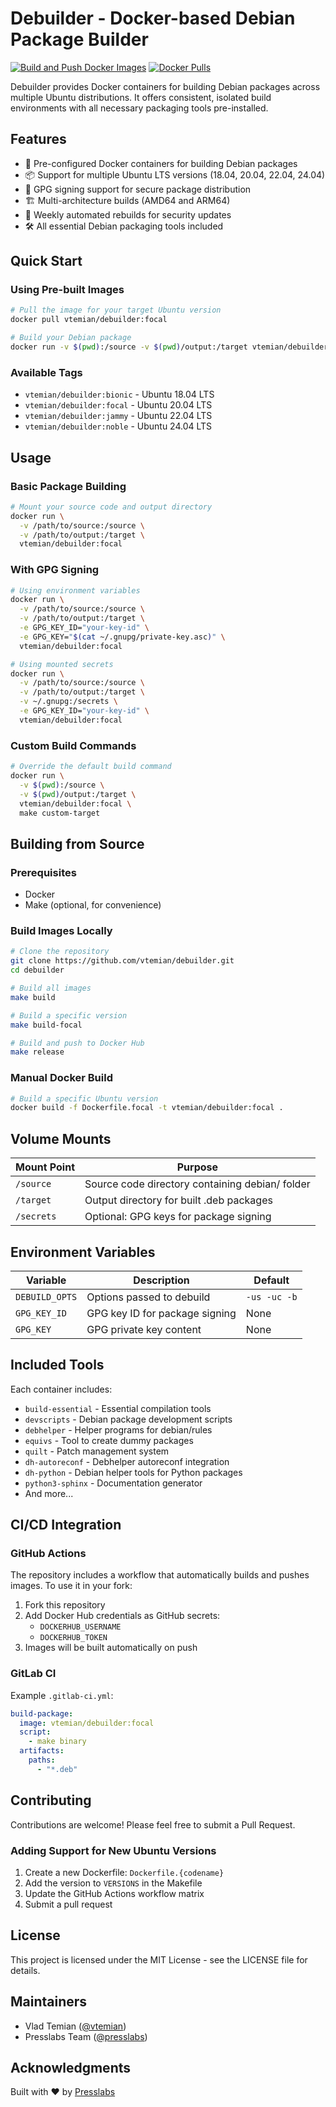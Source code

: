 # Debuilder - Docker-based Debian Package Builder

[![Build and Push Docker Images](https://github.com/vtemian/debuilder/actions/workflows/docker-build-push.yml/badge.svg)](https://github.com/vtemian/debuilder/actions/workflows/docker-build-push.yml)
[![Docker Pulls](https://img.shields.io/docker/pulls/vtemian/debuilder.svg)](https://hub.docker.com/r/vtemian/debuilder)

Debuilder provides Docker containers for building Debian packages across multiple Ubuntu distributions. It offers consistent, isolated build environments with all necessary packaging tools pre-installed.

## Features

- 🐳 Pre-configured Docker containers for building Debian packages
- 📦 Support for multiple Ubuntu LTS versions (18.04, 20.04, 22.04, 24.04)
- 🔐 GPG signing support for secure package distribution
- 🏗️ Multi-architecture builds (AMD64 and ARM64)
- 🔄 Weekly automated rebuilds for security updates
- 🛠️ All essential Debian packaging tools included

## Quick Start

### Using Pre-built Images

```bash
# Pull the image for your target Ubuntu version
docker pull vtemian/debuilder:focal

# Build your Debian package
docker run -v $(pwd):/source -v $(pwd)/output:/target vtemian/debuilder:focal
```

### Available Tags

- `vtemian/debuilder:bionic` - Ubuntu 18.04 LTS
- `vtemian/debuilder:focal` - Ubuntu 20.04 LTS
- `vtemian/debuilder:jammy` - Ubuntu 22.04 LTS
- `vtemian/debuilder:noble` - Ubuntu 24.04 LTS

## Usage

### Basic Package Building

```bash
# Mount your source code and output directory
docker run \
  -v /path/to/source:/source \
  -v /path/to/output:/target \
  vtemian/debuilder:focal
```

### With GPG Signing

```bash
# Using environment variables
docker run \
  -v /path/to/source:/source \
  -v /path/to/output:/target \
  -e GPG_KEY_ID="your-key-id" \
  -e GPG_KEY="$(cat ~/.gnupg/private-key.asc)" \
  vtemian/debuilder:focal

# Using mounted secrets
docker run \
  -v /path/to/source:/source \
  -v /path/to/output:/target \
  -v ~/.gnupg:/secrets \
  -e GPG_KEY_ID="your-key-id" \
  vtemian/debuilder:focal
```

### Custom Build Commands

```bash
# Override the default build command
docker run \
  -v $(pwd):/source \
  -v $(pwd)/output:/target \
  vtemian/debuilder:focal \
  make custom-target
```

## Building from Source

### Prerequisites

- Docker
- Make (optional, for convenience)

### Build Images Locally

```bash
# Clone the repository
git clone https://github.com/vtemian/debuilder.git
cd debuilder

# Build all images
make build

# Build a specific version
make build-focal

# Build and push to Docker Hub
make release
```

### Manual Docker Build

```bash
# Build a specific Ubuntu version
docker build -f Dockerfile.focal -t vtemian/debuilder:focal .
```

## Volume Mounts

| Mount Point | Purpose |
|------------|---------|
| `/source` | Source code directory containing debian/ folder |
| `/target` | Output directory for built .deb packages |
| `/secrets` | Optional: GPG keys for package signing |

## Environment Variables

| Variable | Description | Default |
|----------|-------------|---------|
| `DEBUILD_OPTS` | Options passed to debuild | `-us -uc -b` |
| `GPG_KEY_ID` | GPG key ID for package signing | None |
| `GPG_KEY` | GPG private key content | None |

## Included Tools

Each container includes:

- `build-essential` - Essential compilation tools
- `devscripts` - Debian package development scripts
- `debhelper` - Helper programs for debian/rules
- `equivs` - Tool to create dummy packages
- `quilt` - Patch management system
- `dh-autoreconf` - Debhelper autoreconf integration
- `dh-python` - Debian helper tools for Python packages
- `python3-sphinx` - Documentation generator
- And more...

## CI/CD Integration

### GitHub Actions

The repository includes a workflow that automatically builds and pushes images. To use it in your fork:

1. Fork this repository
2. Add Docker Hub credentials as GitHub secrets:
   - `DOCKERHUB_USERNAME`
   - `DOCKERHUB_TOKEN`
3. Images will be built automatically on push

### GitLab CI

Example `.gitlab-ci.yml`:

```yaml
build-package:
  image: vtemian/debuilder:focal
  script:
    - make binary
  artifacts:
    paths:
      - "*.deb"
```

## Contributing

Contributions are welcome! Please feel free to submit a Pull Request.

### Adding Support for New Ubuntu Versions

1. Create a new Dockerfile: `Dockerfile.{codename}`
2. Add the version to `VERSIONS` in the Makefile
3. Update the GitHub Actions workflow matrix
4. Submit a pull request

## License

This project is licensed under the MIT License - see the LICENSE file for details.

## Maintainers

- Vlad Temian ([@vtemian](https://github.com/vtemian))
- Presslabs Team ([@presslabs](https://github.com/presslabs))

## Acknowledgments

Built with ❤️ by [Presslabs](https://www.presslabs.com/)